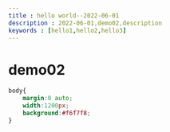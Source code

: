 ```yaml
---
title : hello world--2022-06-01
description : 2022-06-01,demo02,description
keywords : [hello1,hello2,hello3]
---
```


# demo02

```css
body{
	margin:0 auto;
	width:1200px;
	background:#f6f7f8;
}
```